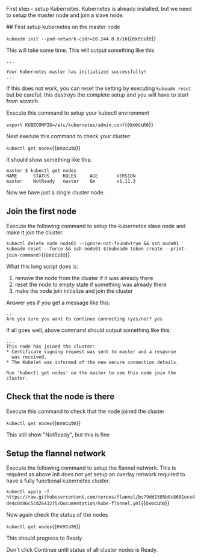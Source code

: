 First step - setup Kubernetes. Kubernetes is already installed, but we need to setup the master node and join a slave node.

## First setup kubernetes on the master node

`kubeadm init --pod-network-cidr=10.244.0.0/16`{{execute}}

This will take some time. This will output something like this 

```
...

Your Kubernetes master has initialized successfully!
...

```

If this does not work, you can reset the setting by executing `kubeadm reset` but be careful, this destroys the complete setup and
you will have to start from scratch.

Execute this command to setup your kubectl environment

`export KUBECONFIG=/etc/kubernetes/admin.conf`{{execute}}

Next execute this command to check your cluster:

`kubectl get nodes`{{execute}}

It should show something like this:

```
master $ kubectl get nodes
NAME      STATUS     ROLES     AGE       VERSION
master    NotReady   master    6m        v1.11.3
```

Now we have just a single cluster node. 

## Join the first node

Execute the following command to setup the kubernetes slave node and make it join the cluster.

`kubectl delete node node01 --ignore-not-found=true && ssh node01 kubeadm reset --force && ssh node01 $(kubeadm token create --print-join-command)`{{execute}}

What this long script does is:

1. remove the node from the cluster if it was already there
2. reset the node to empty state if something was already there
3. make the node join initialize and join the cluster

Answer yes if you get a message like this:
```
...
Are you sure you want to continue connecting (yes/no)? yes
```

If all goes well, above command should output something like this:

```
...
This node has joined the cluster:
* Certificate signing request was sent to master and a response
  was received.
* The Kubelet was informed of the new secure connection details.

Run 'kubectl get nodes' on the master to see this node join the cluster.
```

## Check that the node is there

Execute this command to check that the node joined the cluster

`kubectl get nodes`{{execute}}

This still show "NotReady", but this is fine

## Setup the flannel network

Execute the following command to setup the flannel network. This is required as above init does not yet setup an overlay network required
to have a fully functional kubernetes cluster.

`kubectl apply -f https://raw.githubusercontent.com/coreos/flannel/bc79dd1505b0c8681ece4de4c0d86c5cd2643275/Documentation/kube-flannel.yml`{{execute}}

Now again check the status of the nodes

`kubectl get nodes`{{execute}}

This should progress to Ready

Don't click Continue until status of all cluster nodes is Ready.